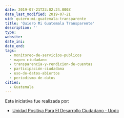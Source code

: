 ```yaml
---
date: 2019-07-21T23:02:24.000Z
date_last_modified: 2019-07-21
uid: quiero-mi-guatemala-transparente
title: 'Quiero Mi Guatemala Transparente'
description: ''
type: 
website: 
date_ini: 
date_end: 
tags:
  - monitoreo-de-servicios-publicos
  - mapeo-ciudadano
  - transparencia-y-rendicion-de-cuentas
  - participación-ciudadana
  - uso-de-datos-abiertos
  - periodismo-de-datos
cities: 
  - Guatemala
---
```


Esta iniciativa fue realizada por:

- [Unidad Positiva Para El Desarrollo Ciudadano - Updc](/organizaciones/unidad-positiva-para-el-desarrollo-ciudadano-updc)
